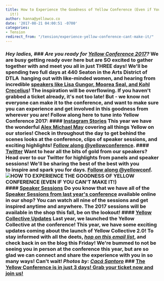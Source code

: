 ```yaml
---
title: How to Experience the Goodness of Yellow Conference (Even if You Can't Make
  it!)
author: hanna@yellowco.co
date: '2017-08-21 04:00:51 -0700'
categories:
- Tension
redirect_from: "/tension/experience-yellow-conference-cant-make-it/"
---
```


### _Hey ladies,_ ### _Are you ready for [Yellow Conference 2017](http://yellowco.co/conference/)?_ We are busy getting ready over here but are SO excited to gather together with and meet you all in just THREE days! We'll be spending two full days at 440 Seaton in the Arts District of DTLA  hanging out with like-minded women, and hearing from incredible [speakers like Lisa Gungor, Moorea Seal, and Kohl Crecelius](http://yellowco.co/yellow-conference-2017-speakers/)! The inspiration will be overflowing. If you haven't grabbed a ticket already, it's not too late! But - we know not everyone can make it to the conference, and want to make sure you can experience and get involved in this goodness from wherever you are! Follow along here to tune into Yellow Conference 2017: #### [Instagram Stories](https://www.instagram.com/yellowconference/) This year we have the wonderful [Alex Michael May](https://www.instagram.com/alexmichaelmay/) covering all things Yellow on our stories! Check in throughout the day to get behind the scenes looks at the conference, clips of speaker sessions, and exciting highlights! [Follow along @yellowconference](https://www.instagram.com/yellowconference/). #### [Twitter](https://twitter.com/yellowconf) Want to hear all the bits of gold from our speakers? Head over to our Twitter for highlights from panels and speaker sessions! We'll be sharing the best of the best with you to inspire and spark you for days. [Follow along @yellowconf](https://twitter.com/yellowconf). ![HOW TO EXPERIENCE THE GOODNESS OF YELLOW CONFERENCE (EVEN IF YOU CAN'T MAKE IT!)](https://s3.amazonaws.com/yellow-files/blog/2017/08/Yellow2016-254.jpg) #### **[Speaker Sessions](https://yellowco.myshopify.com/collections/frontpage)** Do you know that we have all of the [Speaker Sessions from last year's conference](https://yellowco.myshopify.com/collections/frontpage/products/yellow-2016-speaker-sessions) available online in our shop? You can watch all nine of the sessions and get inspired anytime and anywhere. The 2017 sessions will be available in the shop this fall, be on the lookout! #### [Yellow Collective Updates](https://yellowcollective.co/) Last year, we launched the Yellow Collective at the conference! This year, we have some exciting updates coming about the launch of Yellow Collective 2.0! To stay informed with all the deets, [_hop on this email list_](http://yellowconference.us3.list-manage.com/subscribe?u=3f8e45f74e0653e404965e2ef&id=e811fb1a74), and check back in on the blog this Friday! We're bummed to not be seeing you in person at the conference this year, but are so glad we can connect and share the experience with you in so many ways! Can't wait! _Photos by: [Cacá Santoro](http://cacasantoro.com/)_ ### [The Yellow Conference is in just 3 days! Grab your ticket now and join us!](http://yellowco.co/conference/)
